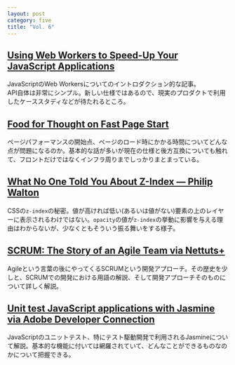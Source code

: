 ```yaml
---
layout: post
category: five
title: "Vol. 6"
---
```


## [Using Web Workers to Speed-Up Your JavaScript Applications](http://blog.teamtreehouse.com/using-web-workers-to-speed-up-your-javascript-applications)

JavaScriptのWeb Workersについてのイントロダクション的な記事。  
API自体は非常にシンプル。新しい仕様ではあるので、現実のプロダクトで利用したケーススタディなどが待たれるところ。

## [Food for Thought on Fast Page Start](http://at.cantl.in/nerd-stuff/2012/11/29/fast-page-start.html)

ページパフォーマンスの開始点、ページのロード時にかかる時間についてどんな点が問題になるのか。基本的な話が多いが現在の仕様と後方互換についても触れて、フロントだけではなくインフラ周りまでしっかりまとまっている。

## [What No One Told You About Z-Index — Philip Walton](http://philipwalton.com/articles/what-no-one-told-you-about-z-index/)

CSSの`z-index`の秘密。値が高ければ低い(あるいは値がない)要素の上のレイヤーに表示されるわけではない。`opacity`の値が`z-index`の挙動に影響を与える理由はわからないが、少なくともそういう振る舞いをする様子。

## [SCRUM: The Story of an Agile Team via Nettuts+](http://net.tutsplus.com/articles/editorials/scrum-the-story-of-an-agile-team/)

Agileという言葉の後にやってくるSCRUMという開発アプローチ。その歴史を少しと、SCRUMでの開発における用語の解説、そして開発アプローチそのものについて詳しく解説。

## [Unit test JavaScript applications with Jasmine via Adobe Developer Connection](http://www.adobe.com/devnet/html5/articles/unit-test-javascript-applications-with-jasmine.html)

JavaScriptのユニットテスト、特にテスト駆動開発で利用されるJasmineについて解説。基本的な機能に付いては網羅されていて、どんなことができるものなのかについて把握できる。